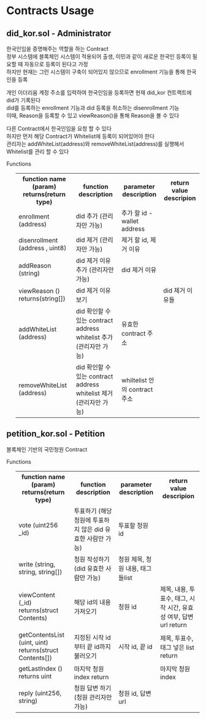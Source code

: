 <h1> Contracts Usage </h1>

<h2> did_kor.sol - Administrator </h2>

한국인임을 증명해주는 역할을 하는 Contract <br/>
정부 시스템에 블록체인 시스템이 적용되어 출생, 이민과 같이 새로운 한국인 등록이 필요할 때 자동으로 등록이 된다고 가정 <br/>
하지만 현재는 그런 시스템이 구축이 되어있지 않으므로 enrollment 기능을 통해 한국인을 등록 <br/>

개인 이더리움 계정 주소를 입력하여 한국인임을 등록하면 현재 did_kor 컨트랙트에 did가 기록된다 <br/>
did를 등록하는 enrollment 기능과 did 등록을 취소하는 disenrollment 기능 <br/>
이때, Reason을 등록할 수 있고 viewReason()을 통해 Reason을 볼 수 있다

다른 Contract에서 한국인임을 요청 할 수 있다<br/>
하지만 먼저 해당 Contract가 Whitelist에 등록이 되어있어야 한다 <br/>
관리자는 addWhiteList(address)와 removeWhiteList(address)를 실행해서 Whitelist를 관리 할 수 있다

Functions
<ul>
    <table>
        <tr> 
            <th> function name (param) returns(return type) </th>
            <th> function description </th>
            <th> parameter description </th>
            <th> return value descripion</th>
        </tr>
        <tr>
            <td>enrollment (address)</td>
            <td>did 추가 (관리자만 가능)</td>
            <td>추가 할 id - wallet address</td>
            <td></td>
        </tr>
        <tr>
            <td>disenrollment (address , uint8)</td>
            <td>did 제거 (관리자만 가능)</td>
            <td>제거 할 id, 제거 이유</td>
            <td></td>
        </tr>
        <tr>
            <td>addReason (string)</td>
            <td>did 제거 이유 추가 (관리자만 가능)</td>
            <td>did 제거 이유</td>
            <td></td>
        </tr>
        <tr>
            <td>viewReason () returns(string[])</td>
            <td>did 제거 이유 보기</td>
            <td></td>
            <td>did 제거 이유들</td>
        </tr>
        <tr>
            <td> addWhiteList (address) </td>
            <td> did 확인할 수 있는 contract address whitelist 추가 (관리자만 가능) </td>
            <td> 유효한 contract 주소 </td>
            <td></td>
        </tr>
            <tr>
            <td>removeWhiteList (address)</td>
            <td>did 확인할 수 있는 contract address whitelist 제거 (관리자만 가능)</td>
            <td>whiltelist 안의 contract 주소</td>
            <td></td>
        </tr>
    </table>
</ul>

<h2> petition_kor.sol - Petition </h2>

블록체인 기반의 국민청원 Contract

Functions
<ul>
    <table>
        <tr>
            <th> function name (param) returns(return type) </th>
            <th> function description </th>
            <th> parameter description </th>
            <th> return value descripion</th>
        </tr>
        <tr>
            <td> vote (uint256 _id)</td>
            <td> 투표하기 (해당 청원에 투표하지 않은 did 유효한 사람만 가능)</td>
            <td> 투표할 청원 id</td>
            <td> </td>
        </tr>
        <tr>
            <td> write (string, string, string[])</td>
            <td> 청원 작성하기 (did 유효한 사람만 가능)</td>
            <td> 청원 제목, 청원 내용, 태그들list</td>
            <td> </td>
        </tr>
        <tr>
            <td> viewContent (_id) returns(struct Contents) </td>
            <td> 해당 id의 내용 가져오기</td>
            <td> 청원 id</td>
            <td> 제목, 내용, 투표수, 태그, 시작 시간, 유효성 여부, 답변 url return</td>
        </tr>
        <tr>
            <td>getContentsList (uint, uint) returns(struct Contents[])</td>
            <td> 지정된 시작 id부터 끝 id까지 불러오기</td>
            <td> 시작 id, 끝 id</td>
            <td> 제목, 투표수, 태그 넣은 list return</td>
        </tr>
        <tr>
            <td>getLastIndex () returns uint</td>
            <td> 마지막 청원 index return</td>
            <td> </td>
            <td> 마지막 청원 index</td>
        </tr>
        <tr>
            <td>reply (uint256, string) </td>
            <td> 청원 답변 하기 (청원 관리자만 가능)</td>
            <td> 청원 id, 답변 url</td>
            <td> </td>
        </tr>
    </table>
</ul>

